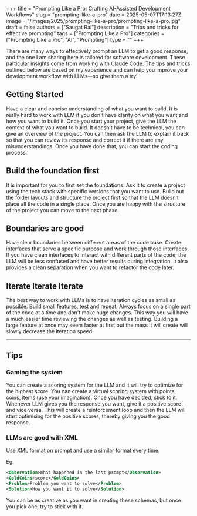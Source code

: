 +++
title = "Prompting Like a Pro: Crafting AI-Assisted Development Workflows"
slug = "prompting-like-a-pro"
date = 2025-05-07T17:13:27Z
image = "/images/2025/prompting-like-a-pro/prompting-like-a-pro.jpg"
draft = false
authors = ["Saugat Rai"]
description = "Trips and tricks for effective prompting"
tags = ["Prompting Like a Pro"]
categories = ["Prompting Like a Pro", "AI", "Prompting"]
type = ""
+++

There are many ways to effectively prompt an LLM to get a good response, and the one I am sharing here is tailored for software development. These particular insights come from working with Claude Code. The tips and tricks outlined below are based on my experience and can help you improve your development workflow with LLMs—so give them a try!

## Getting Started

Have a clear and concise understanding of what you want to build. It is really hard to work with LLM if you don't have clarity on what you want and how you want to build it. Once you start your project, give the LLM the context of what you want to build. It doesn’t have to be technical, you can give an overview of the project. You can then ask the LLM to explain it back so that you can review its response and correct it if there are any misunderstandings. Once you have done that, you can start the coding process.

## Build the foundation first

It is important for you to first set the foundations. Ask it to create a project using the tech stack with specific versions that you want to use. Build out the folder layouts and structure the project first so that the LLM doesn’t place all the code in a single place. Once you are happy with the structure of the project you can move to the next phase.

## Boundaries are good

Have clear boundaries between different areas of the code base. Create interfaces that serve a specific purpose and work through those interfaces. If you have clean interfaces to interact with different parts of the code, the LLM will be less confused and have better results during integration. It also provides a clean separation when you want to refactor the code later.

## Iterate Iterate Iterate

The best way to work with LLMs is to have iteration cycles as small as possible. Build small features, test and repeat. Always focus on a single part of the code at a time and don't make huge changes. This way you will have a much easier time reviewing the changes as well as testing. Building a large feature at once may seem faster at first but the mess it will create will slowly decrease the iteration speed.

---

## Tips

### Gaming the system

You can create a scoring system for the LLM and it will try to optimize for the highest score. You can create a virtual scoring system with points, coins, items (use your imagination). Once you have decided, stick to it. Whenever LLM gives you the response you want, give it a positive score and vice versa. This will create a reinforcement loop and then the LLM will start optimising for the positive scores, thereby giving you the good response.

### LLMs are good with XML

Use XML format on prompt and use a similar format every time.

Eg:

```xml
<Observation>What happened in the last prompt</Observation>
<GoldCoins>score</GoldCoins>
<Problem>Problem you want to solve</Problem>
<Solution>How you want it to solve</Solution>
```

You can be as creative as you want in creating these schemas, but once you pick one, try to stick with it.

